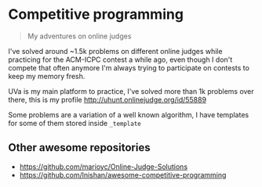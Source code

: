 # Competitive programming

> My adventures on online judges

I've solved around ~1.5k problems on different online judges while practicing for the ACM-ICPC contest a while ago, even though I don't compete that often anymore I'm always trying to participate on contests to keep my memory fresh.

UVa is my main platform to practice, I've solved more than 1k problems over there, this is my profile http://uhunt.onlinejudge.org/id/55889

Some problems are a variation of a well known algorithm, I have templates for some of them stored inside `_template`

## Other awesome repositories

- https://github.com/marioyc/Online-Judge-Solutions
- https://github.com/lnishan/awesome-competitive-programming
